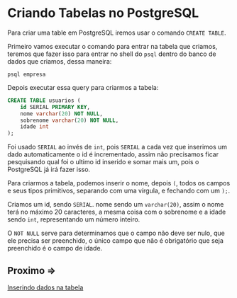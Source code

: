 # Criando Tabelas no PostgreSQL

Para criar uma table em PostgreSQL iremos usar o comando `CREATE TABLE`.

Primeiro vamos executar o comando para entrar na tabela que criamos, teremos que fazer isso para entrar no shell do `psql` dentro do banco de dados que criamos, dessa maneira:

`psql empresa`

Depois executar essa query para criarmos a tabela:

```sql
CREATE TABLE usuarios (
    id SERIAL PRIMARY KEY,
    nome varchar(20) NOT NULL,
    sobrenome varchar(20) NOT NULL,
    idade int
);
```

Foi usado `SERIAL` ao invés de `int`, pois `SERIAL` a cada vez que inserimos um dado automaticamente o id é incrementado, assim não precisamos ficar pesquisando qual foi o ultimo id inserido e somar mais um, pois o PostgreSQL já irá fazer isso.

Para criarmos a tabela, podemos inserir o nome, depois `(`, todos os campos e seus tipos primitivos, separando com uma vírgula, e fechando com um `);`.

Criamos um id, sendo `SERIAL`. nome sendo um `varchar(20)`, assim o nome terá no máximo 20 caracteres, a mesma coisa com o sobrenome e a idade sendo `int`, representando um número inteiro.

O `NOT NULL` serve para determinamos que o campo não deve ser nulo, que ele precisa ser preenchido, o único campo que não é obrigatório que seja preenchido é o campo de idade.

## Proximo =>

[Inserindo dados na tabela](../inserindo-dados/README.md)

